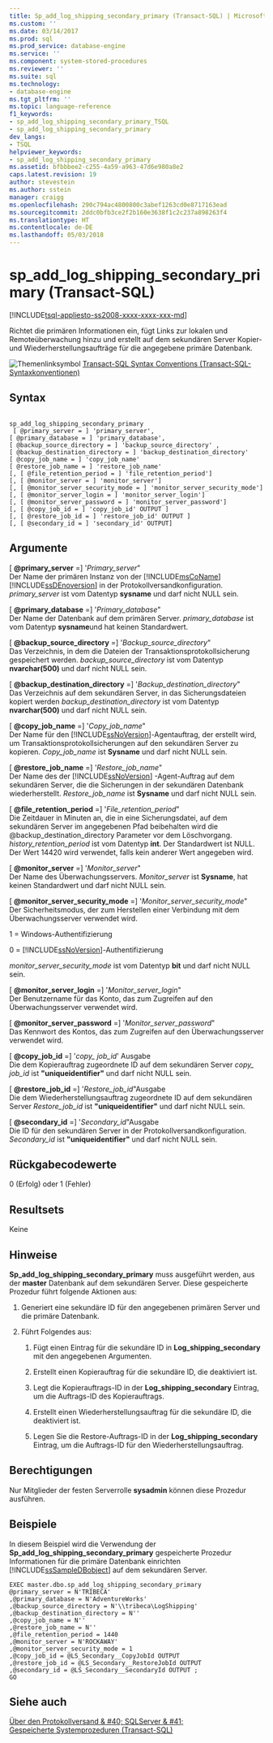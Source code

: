 ```yaml
---
title: Sp_add_log_shipping_secondary_primary (Transact-SQL) | Microsoft Docs
ms.custom: ''
ms.date: 03/14/2017
ms.prod: sql
ms.prod_service: database-engine
ms.service: ''
ms.component: system-stored-procedures
ms.reviewer: ''
ms.suite: sql
ms.technology:
- database-engine
ms.tgt_pltfrm: ''
ms.topic: language-reference
f1_keywords:
- sp_add_log_shipping_secondary_primary_TSQL
- sp_add_log_shipping_secondary_primary
dev_langs:
- TSQL
helpviewer_keywords:
- sp_add_log_shipping_secondary_primary
ms.assetid: bfbbbee2-c255-4a59-a963-47d6e980a8e2
caps.latest.revision: 19
author: stevestein
ms.author: sstein
manager: craigg
ms.openlocfilehash: 290c794ac4800800c3abef1263cd0e8717163ead
ms.sourcegitcommit: 2ddc0bfb3ce2f2b160e3638f1c2c237a898263f4
ms.translationtype: HT
ms.contentlocale: de-DE
ms.lasthandoff: 05/03/2018
---
```

# <a name="spaddlogshippingsecondaryprimary-transact-sql"></a>sp_add_log_shipping_secondary_primary (Transact-SQL)
[!INCLUDE[tsql-appliesto-ss2008-xxxx-xxxx-xxx-md](../../includes/tsql-appliesto-ss2008-xxxx-xxxx-xxx-md.md)]

  Richtet die primären Informationen ein, fügt Links zur lokalen und Remoteüberwachung hinzu und erstellt auf dem sekundären Server Kopier- und Wiederherstellungsaufträge für die angegebene primäre Datenbank.  
  
 ![Themenlinksymbol](../../database-engine/configure-windows/media/topic-link.gif "Topic link icon") [Transact-SQL Syntax Conventions (Transact-SQL-Syntaxkonventionen)](../../t-sql/language-elements/transact-sql-syntax-conventions-transact-sql.md)  
  
## <a name="syntax"></a>Syntax  
  
```  
  
sp_add_log_shipping_secondary_primary  
 [ @primary_server = ] 'primary_server',   
[ @primary_database = ] 'primary_database',  
[ @backup_source_directory = ] 'backup_source_directory' ,   
[ @backup_destination_directory = ] 'backup_destination_directory'  
[ @copy_job_name = ] 'copy_job_name'  
[ @restore_job_name = ] 'restore_job_name'  
[, [ @file_retention_period = ] 'file_retention_period']  
[, [ @monitor_server = ] 'monitor_server']  
[, [ @monitor_server_security_mode = ] 'monitor_server_security_mode']  
[, [ @monitor_server_login = ] 'monitor_server_login']  
[, [ @monitor_server_password = ] 'monitor_server_password']  
[, [ @copy_job_id = ] 'copy_job_id' OUTPUT ]  
[, [ @restore_job_id = ] 'restore_job_id' OUTPUT ]  
[, [ @secondary_id = ] 'secondary_id' OUTPUT]  
```  
  
## <a name="arguments"></a>Argumente  
 [ **@primary_server** =] '*Primary_server*"  
 Der Name der primären Instanz von der [!INCLUDE[msCoName](../../includes/msconame-md.md)] [!INCLUDE[ssDEnoversion](../../includes/ssdenoversion-md.md)] in der Protokollversandkonfiguration. *primary_server* ist vom Datentyp **sysname** und darf nicht NULL sein.  
  
 [ **@primary_database** =] '*Primary_database*"  
 Der Name der Datenbank auf dem primären Server. *primary_database* ist vom Datentyp **sysname**und hat keinen Standardwert.  
  
 [ **@backup_source_directory** =] '*Backup_source_directory*"  
 Das Verzeichnis, in dem die Dateien der Transaktionsprotokollsicherung gespeichert werden. *backup_source_directory* ist vom Datentyp **nvarchar(500)** und darf nicht NULL sein.  
  
 [ **@backup_destination_directory** =] '*Backup_destination_directory*"  
 Das Verzeichnis auf dem sekundären Server, in das Sicherungsdateien kopiert werden *backup_destination_directory* ist vom Datentyp **nvarchar(500)** und darf nicht NULL sein.  
  
 [ **@copy_job_name** =] '*Copy_job_name*"  
 Der Name für den [!INCLUDE[ssNoVersion](../../includes/ssnoversion-md.md)]-Agentauftrag, der erstellt wird, um Transaktionsprotokollsicherungen auf den sekundären Server zu kopieren. *Copy_job_name* ist **Sysname** und darf nicht NULL sein.  
  
 [ **@restore_job_name** =] '*Restore_job_name*"  
 Der Name des der [!INCLUDE[ssNoVersion](../../includes/ssnoversion-md.md)] -Agent-Auftrag auf dem sekundären Server, die die Sicherungen in der sekundären Datenbank wiederherstellt. *Restore_job_name* ist **Sysname** und darf nicht NULL sein.  
  
 [ **@file_retention_period** =] '*File_retention_period*"  
 Die Zeitdauer in Minuten an, die in eine Sicherungsdatei, auf dem sekundären Server im angegebenen Pfad beibehalten wird die @backup_destination_directory Parameter vor dem Löschvorgang. *history_retention_period* ist vom Datentyp **int**. Der Standardwert ist NULL. Der Wert 14420 wird verwendet, falls kein anderer Wert angegeben wird.  
  
 [ **@monitor_server** =] '*Monitor_server*"  
 Der Name des Überwachungsservers. *Monitor_server* ist **Sysname**, hat keinen Standardwert und darf nicht NULL sein.  
  
 [ **@monitor_server_security_mode** =] '*Monitor_server_security_mode*"  
 Der Sicherheitsmodus, der zum Herstellen einer Verbindung mit dem Überwachungsserver verwendet wird.  
  
 1 = Windows-Authentifizierung  
  
 0 = [!INCLUDE[ssNoVersion](../../includes/ssnoversion-md.md)]-Authentifizierung  
  
 *monitor_server_security_mode* ist vom Datentyp **bit** und darf nicht NULL sein.  
  
 [ **@monitor_server_login** =] '*Monitor_server_login*"  
 Der Benutzername für das Konto, das zum Zugreifen auf den Überwachungsserver verwendet wird.  
  
 [ **@monitor_server_password** =] '*Monitor_server_password*"  
 Das Kennwort des Kontos, das zum Zugreifen auf den Überwachungsserver verwendet wird.  
  
 [ **@copy_job_id** =] '*copy_ job_id*' Ausgabe  
 Die dem Kopierauftrag zugeordnete ID auf dem sekundären Server *copy_ job_id* ist **"uniqueidentifier"** und darf nicht NULL sein.  
  
 [ **@restore_job_id** =] '*Restore_job_id*"Ausgabe  
 Die dem Wiederherstellungsauftrag zugeordnete ID auf dem sekundären Server *Restore_job_id* ist **"uniqueidentifier"** und darf nicht NULL sein.  
  
 [ **@secondary_id** =] '*Secondary_id*"Ausgabe  
 Die ID für den sekundären Server in der Protokollversandkonfiguration. *Secondary_id* ist **"uniqueidentifier"** und darf nicht NULL sein.  
  
## <a name="return-code-values"></a>Rückgabecodewerte  
 0 (Erfolg) oder 1 (Fehler)  
  
## <a name="result-sets"></a>Resultsets  
 Keine  
  
## <a name="remarks"></a>Hinweise  
 **Sp_add_log_shipping_secondary_primary** muss ausgeführt werden, aus der **master** Datenbank auf dem sekundären Server. Diese gespeicherte Prozedur führt folgende Aktionen aus:  
  
1.  Generiert eine sekundäre ID für den angegebenen primären Server und die primäre Datenbank.  
  
2.  Führt Folgendes aus:  
  
    1.  Fügt einen Eintrag für die sekundäre ID in **Log_shipping_secondary** mit den angegebenen Argumenten.  
  
    2.  Erstellt einen Kopierauftrag für die sekundäre ID, die deaktiviert ist.  
  
    3.  Legt die Kopierauftrags-ID in der **Log_shipping_secondary** Eintrag, um die Auftrags-ID des Kopierauftrags.  
  
    4.  Erstellt einen Wiederherstellungsauftrag für die sekundäre ID, die deaktiviert ist.  
  
    5.  Legen Sie die Restore-Auftrags-ID in der **Log_shipping_secondary** Eintrag, um die Auftrags-ID für den Wiederherstellungsauftrag.  
  
## <a name="permissions"></a>Berechtigungen  
 Nur Mitglieder der festen Serverrolle **sysadmin** können diese Prozedur ausführen.  
  
## <a name="examples"></a>Beispiele  
 In diesem Beispiel wird die Verwendung der **Sp_add_log_shipping_secondary_primary** gespeicherte Prozedur Informationen für die primäre Datenbank einrichten [!INCLUDE[ssSampleDBobject](../../includes/sssampledbobject-md.md)] auf dem sekundären Server.  
  
```  
EXEC master.dbo.sp_add_log_shipping_secondary_primary   
@primary_server = N'TRIBECA'   
,@primary_database = N'AdventureWorks'   
,@backup_source_directory = N'\\tribeca\LogShipping'   
,@backup_destination_directory = N''   
,@copy_job_name = N''   
,@restore_job_name = N''   
,@file_retention_period = 1440   
,@monitor_server = N'ROCKAWAY'   
,@monitor_server_security_mode = 1   
,@copy_job_id = @LS_Secondary__CopyJobId OUTPUT   
,@restore_job_id = @LS_Secondary__RestoreJobId OUTPUT   
,@secondary_id = @LS_Secondary__SecondaryId OUTPUT ;  
GO  
```  
  
## <a name="see-also"></a>Siehe auch  
 [Über den Protokollversand & #40; SQLServer & #41;](../../database-engine/log-shipping/about-log-shipping-sql-server.md)   
 [Gespeicherte Systemprozeduren &#40;Transact-SQL&#41;](../../relational-databases/system-stored-procedures/system-stored-procedures-transact-sql.md)  
  
  
